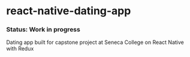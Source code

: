 # react-native-dating-app

### Status: Work in progress

Dating app built for capstone project at Seneca College on React Native with Redux 


